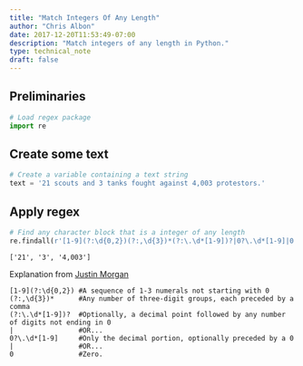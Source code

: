 ```yaml
---
title: "Match Integers Of Any Length"
author: "Chris Albon"
date: 2017-12-20T11:53:49-07:00
description: "Match integers of any length in Python."
type: technical_note
draft: false
---
```

## Preliminaries


```python
# Load regex package
import re
```

## Create some text


```python
# Create a variable containing a text string
text = '21 scouts and 3 tanks fought against 4,003 protestors.'
```

## Apply regex


```python
# Find any character block that is a integer of any length
re.findall(r'[1-9](?:\d{0,2})(?:,\d{3})*(?:\.\d*[1-9])?|0?\.\d*[1-9]|0', text)
```




    ['21', '3', '4,003']



Explanation from [Justin Morgan](http://stackoverflow.com/users/399649/justin-morgan)

    [1-9](?:\d{0,2}) #A sequence of 1-3 numerals not starting with 0
    (?:,\d{3})*      #Any number of three-digit groups, each preceded by a comma
    (?:\.\d*[1-9])?  #Optionally, a decimal point followed by any number of digits not ending in 0
    |                #OR...
    0?\.\d*[1-9]     #Only the decimal portion, optionally preceded by a 0
    |                #OR...
    0                #Zero.
